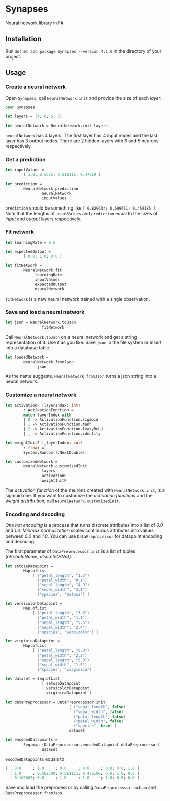 # Synapses
Neural network library in F#

## Installation
Run `dotnet add package Synapses --version 4.1.0` in the directory of your project.

## Usage

### Create a neural network
Open `Synapses`, call `NeuralNetwork.init` and provide the size of each _layer_:
```fsharp
open Synapses

let layers = [4; 6; 5; 3]

let neuralNetwork = NeuralNetwork.init layers
```
`neuralNetwork` has 4 layers. The first layer has 4 input nodes and the last layer has 3 output nodes.
There are 2 hidden layers with 6 and 5 neurons respectively.

### Get a prediction
```fsharp
let inputValues =
        [ 1.0; 0.5625; 0.511111; 0.47619 ]

let prediction =
        NeuralNetwork.prediction
                neuralNetwork
                inputValues
```
`prediction` should be something like `[ 0.829634; 0.699651; 0.454185 ]`.
Note that the lengths of `inputValues` and `prediction` equal to the sizes of _input_ and _output_ layers respectively.

### Fit network
```fsharp
let learningRate = 0.5

let expectedOutput =
        [ 0.0; 1.0; 0.0 ]

let fitNetwork =
        NeuralNetwork.fit
             learningRate
             inputValues
             expectedOutput
             neuralNetwork
```
`fitNetwork` is a new neural network trained with a single observation.

### Save and load a neural network
```fsharp
let json = NeuralNetwork.toJson
                fitNetwork
```
Call `NeuralNetwork.toJson` on a neural network and get a string representation of it.
Use it as you like. Save `json` in the file system or insert into a database table.

```fsharp
let loadedNetwork =
        NeuralNetwork.fromJson
              json
```
As the name suggests, `NeuralNetwork.fromJson` turns a json string into a neural network.

### Customize a neural network
```fsharp
let activationF (layerIndex: int)
        : ActivationFunction =
        match layerIndex with
        | 0 -> ActivationFunction.sigmoid
        | 1 -> ActivationFunction.tanh
        | 2 -> ActivationFunction.leakyReLU
        | _ -> ActivationFunction.identity

let weightInitF (_layerIndex: int)
        : float =
        System.Random().NextDouble()

let customizedNetwork =
        NeuralNetwork.customizedInit
                layers
                activationF
                weightInitF
```
The _activation function_ of the neurons created with `NeuralNetwork.init`, is a sigmoid one.
If you want to customize the _activation functions_ and the _weight distribution_, call `NeuralNetwork.customizedInit`.

### Encoding and decoding
_One hot encoding_ is a process that turns discrete attributes into a list of _0.0_ and _1.0_.
_Minmax normalization_ scales continuous attributes into values between _0.0_ and _1.0_.
You can use `DataPreprocessor` for datapoint encoding and decoding.

The first parameter of `DataPreprocessor.init` is a list of tuples _(attributeName, discreteOrNot)_.
```fsharp
let setosaDatapoint =
        Map.ofList
            [ ("petal_length", "1.5")
              ("petal_width", "0.1")
              ("sepal_length", "4.9")
              ("sepal_width", "3.1")
              ("species", "setosa") ]

let versicolorDatapoint =
        Map.ofList
            [ ("petal_length", "3.8")
              ("petal_width", "1.1")
              ("sepal_length", "5.5")
              ("sepal_width", "2.4")
              ("species", "versicolor") ]

let virginicaDatapoint =
        Map.ofList
            [ ("petal_length", "6.0")
              ("petal_width", "2.2")
              ("sepal_length", "5.0")
              ("sepal_width", "1.5")
              ("species", "virginica") ]

let dataset = Seq.ofList
                [ setosaDatapoint
                  versicolorDatapoint
                  virginicaDatapoint ]
                
let dataPreprocessor = DataPreprocessor.init
                            [ ("sepal_length", false)
                              ("sepal_width", false)
                              ("petal_length", false)
                              ("petal_width", false)
                              ("species", true) ]
                            dataset

let encodedDatapoints =
        Seq.map (DataPreprocessor.encodedDatapoint dataPreprocessor)
                dataset
```

`encodedDatapoints` equals to
```fsharp
[ [ 0.0     ; 1.0     ; 0.0     ; 0.0     ; 0.0; 0.0; 1.0 ]
  [ 1.0     ; 0.562500; 0.511111; 0.476190; 0.0; 1.0; 0.0 ]
  [ 0.166667; 0.0     ; 1.0     ; 1.0     ; 1.0; 0.0; 0.0 ] ]
```

Save and load the preprocessor by calling `DataPreprocessor.toJson` and `DataPreprocessor.fromJson`.
